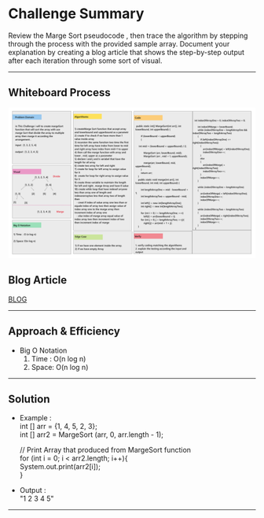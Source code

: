 # Challenge Summary

Review the Marge Sort pseudocode , then trace the algorithm by stepping through the process with the provided sample array. Document your explanation by creating a blog article that shows the step-by-step output after each iteration through some sort of visual.

___

## Whiteboard Process

![Whiteboard](image/Whiteboard3.png)

## Blog Article

[BLOG](BLOG.md)
___

## Approach & Efficiency

* Big O Notation 
    1. Time : O(n log n)
    2. Space: O(n log n)

___

## Solution

* Example :  
    int [] arr  = {1, 4, 5, 2, 3};  
    int [] arr2 = MargeSort (arr, 0, arr.length - 1);  

    // Print Array that produced from MargeSort function  
    for (int i = 0; i < arr2.length; i++){  
        System.out.print(arr2[i]);  
    }  
* Output :  
    "1 2 3 4 5"

___
